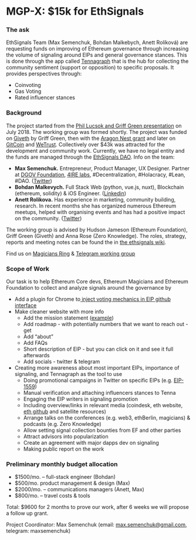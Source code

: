 # MGP-X: $15k for EthSignals

### The ask

EthSignals Team \(Max Semenchuk, Bohdan Malkebych, Anett Rolíková\) are requesting funds on improving of Ethereum governance through increasing the volume of signaling around EIPs and general governance stances. This is done through the app called [Tennagraph](https://tennagraph.com/) that is the hub for collecting the community sentiment \(support or opposition\) to specific proposals. It provides perspectives through:

* Coinvoting
* Gas Voting
* Rated influencer stances

### Background

The project started from the [Phil Lucsok and Griff Green presentation](https://drive.google.com/file/d/1bQiSw8UveVT_R2f3Yhla61ad6FRefptf/view) on July 2018. The working group was formed shortly. The project was funded on [Giveth](https://beta.giveth.io/campaigns/5b51bdbdf8ba4732631989f5) by Griff Green, then with the [Aragon Nest grant](https://github.com/aragon/nest/pull/66) and later on [GitCoin](https://gitcoin.co/grants/85/tennagraph-minimum-bias-ethereum-signal-aggregat-2) and [WeTrust](https://cryptounlocked.wetrust.io/tennagraph). Collectively over $43k was attracted for the development and community work. Currently, we have no legal entity and the funds are managed through the [EthSignals DAO](https://mainnet.aragon.org/#/tenna.aragonid.eth/0x77886861218199f5d98c86f4e707a071cbb82ea5). Info on the team:

* **Max Semenchuk.** Entrepreneur, Product Manager, UX Designer. Partner at [DGOV Foundation](https://dgov.foundation/), [4IRE labs](https://4irelabs.com/),  \#Decentralization, \#Holacracy, \#Lean, \#DAO. \([Twitter](https://twitter.com/maxsemenchuk)\)
* **Bohdan Malkevych.** Full Stack Web \(python, vue.js, nuxt\), Blockchain \(ethereum, solidity\) & iOS Engineer. \([Linkedin](https://www.linkedin.com/in/bohdan-malkevych-19357bb1/)\)
* **Anett Rolikova.** Has experience in marketing, community building, research. In recent months she has organized numerous Ethereum meetups, helped with organising events and has had a positive impact on the community.  \([Twitter](https://twitter.com/AnettRolikova)\)

The working group is advised by Hudson Jameson \(Ethereum Foundation\), Griff Green \(Giveth\) and Anna Rose \(Zero Knowledge\). The roles, strategy, reports and meeting notes can be found the in [the ethsignals wiki](https://ethsignals.gitbook.io/wiki/).

Find us on [Magicians Ring](https://ethereum-magicians.org/c/working-groups/signaling-ring) & [Telegram working group](https://t.me/tennagraph)

### Scope of Work

Our task is to help Ethereum Core devs, Ethereum Magicians and Ethereum Foundation to collect and analyze signals around the governance by

* Add a plugin for Chrome to[ inject voting mechanics in EIP github interface](https://www.figma.com/file/X4cetH8WVlTP3w0XmbgsEwFN/Tennagraph?node-id=896%3A1239)
* Make cleaner website with more info 
  * Add the mission statement \([example](https://coin.dance/)\)
  * Add roadmap - with potentially numbers that we want to reach out - get
  * Add “about” 
  * Add FAQs
  * Short description of EIP - but you can click on it and see it full afterwards 
  * Add socials - twitter & telegram
* Creating more awareness about most important EIPs, importance of signaling, and Tennagraph as the tool to use
  * Doing promotional campaigns in Twitter on specific EIPs \(e.g. [EIP-1559](https://ethereum-magicians.org/t/eip-1559-fee-market-change-for-eth-1-0-chain/2783/8)\)
  * Manual verification and attaching influencers stances to Tenna
  * Engaging the EIP writers in signaling promotion
  * Including overview/links in relevant media \(coindesk, eth website, [eth github](https://github.com/ethereum/wiki/wiki/Governance-compendium) and satellite resources\)
  * Arrange talks on the conferences \(e.g. web3, ethBerlin, magicians\) & podcasts \(e.g. Zero Knowledge\)
  * Allow setting signal collection bounties from EF and other parties
  * Attract advisors into popularization
  * Create an agreement with major dapps dev on signaling
  * Making public report on the work


### Preliminary monthly budget allocation

* $1500/mo. – full-stack engineer \(Bohdan\)
* $500/mo. product management & design \(Max\)
* $2000/mo. – communications managers \(Anett, Max\)
* $800/mo. – travel costs & tools

Total: $9600 for 2 months to prove our work, after 6 weeks we will propose a follow up grant. 

Project Coordinator: Max Semenchuk \(email: max.semenchuk@gmail.com, telegram: maxsemenchuk\)

